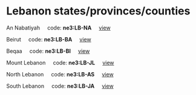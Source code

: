 # Lebanon states/provinces/counties
An Nabatiyah&nbsp;&nbsp;&nbsp;&nbsp;&nbsp;code: **ne3:LB-NA**&nbsp;&nbsp;&nbsp;&nbsp;&nbsp;[view](../../export/geojson/medium/ne3/lb/na.geojson)&nbsp;&nbsp;&nbsp;&nbsp;&nbsp;


Beirut&nbsp;&nbsp;&nbsp;&nbsp;&nbsp;code: **ne3:LB-BA**&nbsp;&nbsp;&nbsp;&nbsp;&nbsp;[view](../../export/geojson/medium/ne3/lb/ba.geojson)&nbsp;&nbsp;&nbsp;&nbsp;&nbsp;


Beqaa&nbsp;&nbsp;&nbsp;&nbsp;&nbsp;code: **ne3:LB-BI**&nbsp;&nbsp;&nbsp;&nbsp;&nbsp;[view](../../export/geojson/medium/ne3/lb/bi.geojson)&nbsp;&nbsp;&nbsp;&nbsp;&nbsp;


Mount Lebanon&nbsp;&nbsp;&nbsp;&nbsp;&nbsp;code: **ne3:LB-JL**&nbsp;&nbsp;&nbsp;&nbsp;&nbsp;[view](../../export/geojson/medium/ne3/lb/jl.geojson)&nbsp;&nbsp;&nbsp;&nbsp;&nbsp;


North Lebanon&nbsp;&nbsp;&nbsp;&nbsp;&nbsp;code: **ne3:LB-AS**&nbsp;&nbsp;&nbsp;&nbsp;&nbsp;[view](../../export/geojson/medium/ne3/lb/as.geojson)&nbsp;&nbsp;&nbsp;&nbsp;&nbsp;


South Lebanon&nbsp;&nbsp;&nbsp;&nbsp;&nbsp;code: **ne3:LB-JA**&nbsp;&nbsp;&nbsp;&nbsp;&nbsp;[view](../../export/geojson/medium/ne3/lb/ja.geojson)&nbsp;&nbsp;&nbsp;&nbsp;&nbsp;

